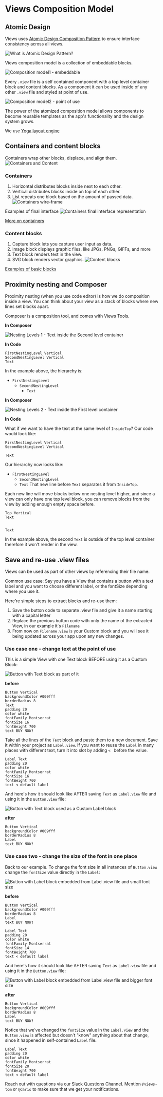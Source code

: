 # Views Composition Model

## Atomic Design

Views uses [Atomic Design Composition Pattern](http://patternlab.io/) to ensure
interface consistency across all views.

![What is Atomic Design Pattern?](atomic-design.jpg)

Views composition model is a collection of embeddable blocks.

![Composition model1 - embeddable](BlocksComposition1.jpg)

Every `.view` file is a self contained component with a top level container block and content blocks.
As a component it can be used inside of any other `.view` file and styled at point of use.

![Composition model2 - point of use](BlocksComposition2.jpg)

The power of the atomized composition model allows components to become reusable templates as the
app's functionality and the design system grows.

We use [Yoga layout engine](https://github.com/facebook/yoga)

## Containers and content blocks

Containers wrap other blocks, displace, and align them.
![Containers and Content](containerscontent.jpg)

### Containers

1. Horizontal distributes blocks inside next to each other.
2. Vertical distributes blocks inside on top of each other.
3. List repeats one block based on the amount of passed data.
![Containers wire-frame](containers.jpg)

Examples of final interface
![Containers final interface representation](containersFinal.jpg)

[More on containers](../Blocks/README.md)

### Content blocks

1. Capture block lets you capture user input as data.
2. Image block displays graphic files, like JPGs, PNGs, GIFFs, and more
3. Text block renders text in the view.
4. SVG block renders vector graphics.
![Content blocks](contentblocks.jpg)

[Examples of basic blocks](../Blocks/README.md)


## Proximity nesting and Composer

Proximity nesting (when you use code editor) is how we do composition inside a view.
You can think about your view as a stack of blocks where new lines set blocks apart.

Composer is a composition tool, and comes with Views Tools.

**In Composer**

![Nesting Levels 1 - Text inside the Second level container](nesting1.png)

**In Code**
```views
FirstNestingLevel Vertical
SecondNestingLevel Vertical
Text
```

In the example above, the hierarchy is:
* `FirstNestingLevel`
  * `SecondNestingLevel`
    * `Text`

**In Composer**

![Nesting Levels 2 - Text inside the First level container](nesting2.png)

**In Code**

What if we want to have the text at the same level of `InsideTop`? Our code
would look like:

```views
FirstNestingLevel Vertical
SecondNestingLevel Vertical

Text
```

Our hierarchy now looks like:
* `FirstNestingLevel`
  * `SecondNestingLevel`
  * `Text`
That new line before `Text` separates it from `InsideTop`.

Each new line will move blocks below one nesting level higher, and since a view
can only have one top level block, you can remove blocks from the view by adding
enough empty space before.

```
Top Vertical
Text


Text
```
In the example above, the second `Text` is outside of the top level container
therefore it won't render in the view.

## Save and re-use .view files
Views can be used as part of other views by referencing their file name.

Common use case: Say you have a View that contains a button with a text label and
you want to choose different label, or the fontSize depending where you use it.

Here're simple steps to extract blocks and re-use them:
1. Save the button code to separate .view file and give it a name
starting with a capital letter
2. Replace the previous button code with only the name of the extracted View,
in our example it's `Filename`
3. From now on `Filename.view` is your Custom block and you will
see it being updated across your app upon any new changes.

### Use case one - change text at the point of use

This is a simple View with one Text block BEFORE using it as a Custom Block:

![Button with Text block as part of it](reuse1.png)

**before**
```views
Button Vertical
backgroundColor #009fff
borderRadius 8
Text
padding 20
color white
fontFamily Montserrat
fontSize 16
fontWeight 700
text BUY NOW!
```

Take all the lines of the `Text` block and paste them to a new document. Save it
within your project as `Label.view`. If you want to reuse the `Label` in many places with
different text, turn it into slot by adding `< ` before the value.

```views
Label Text
padding 20
color white
fontFamily Montserrat
fontSize 16
fontWeight 700
text < default label
```

And here's how it should look like AFTER saving `Text` as `Label.view` file
and using it in the `Button.view` file:

![Button with Text block used as a Custom Label block](reuse2.png)

**after**
```views
Button Vertical
backgroundColor #009fff
borderRadius 8
Label
text BUY NOW!
```

### Use case two - change the size of the font in one place

Back to our example. To change the font size in all instances of `Button.view`
change the `fontSize` value directly in the `Label`:

![Button with Label block embedded from Label.view file and small font size](reuse3.png)

**before**
```views
Button Vertical
backgroundColor #009fff
borderRadius 8
Label
text BUY NOW!
```

```views
Label Text
padding 20
color white
fontFamily Montserrat
fontSize 14
fontWeight 700
text < default label
```

And here's how it should look like AFTER saving `Text` as `Label.view` file
and using it in the `Button.view` file:

![Button with Label block embedded from Label.view file and bigger font size](reuse3.png)

**after**
```views
Button Vertical
backgroundColor #009fff
borderRadius 8
Label
text BUY NOW!
```
Notice that we've changed the `fontSize` value in the `Label.view` and the `Button.view`
is affected but doesn't "know" anything about that change, since it happened in self-contained
`Label` file.

```views
Label Text
padding 20
color white
fontFamily Montserrat
fontSize 20
fontWeight 700
text < default label
```


Reach out with questions via our [Slack Questions Channel](https://slack.viewsdx.com/).
Mention `@views-tom` or `@dario` to make sure that we get your notifications.
